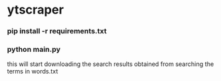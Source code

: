 # ytscraper

### pip install -r requirements.txt


### python main.py

this will start downloading the search results obtained from searching the terms in words.txt

